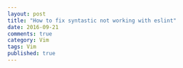 ```yaml
---
layout: post
title: "How to fix syntastic not working with eslint"
date: 2016-09-21
comments: true
category: Vim
tags: Vim
published: true
---
```



